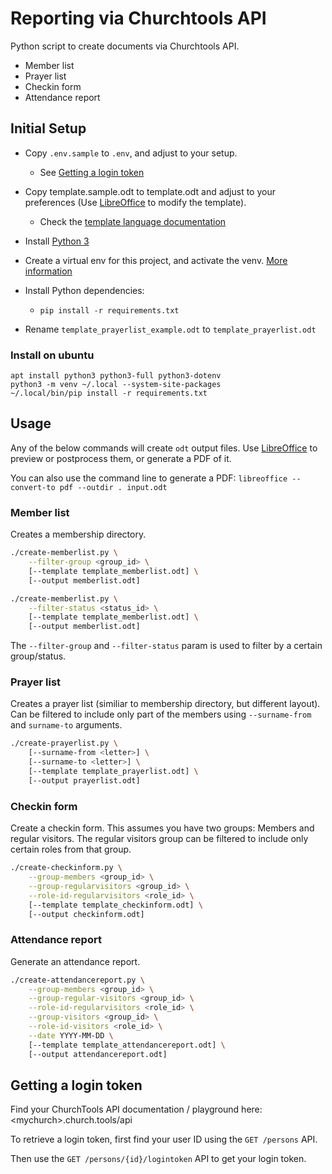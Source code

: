 # Reporting via Churchtools API

Python script to create documents via Churchtools API.

* Member list
* Prayer list
* Checkin form
* Attendance report

## Initial Setup

* Copy `.env.sample` to `.env`, and adjust to your setup.
  * See [Getting a login token](#getting-a-login-token)
* Copy template.sample.odt to template.odt and adjust to your preferences (Use [LibreOffice](https://www.libreoffice.org/) to modify the template).
  * Check the [template language documentation](https://py3otemplate.readthedocs.io/)
* Install [Python 3](https://www.python.org/)
* Create a virtual env for this project, and activate the venv. [More information](https://docs.python.org/3/library/venv.html)
* Install Python dependencies:
  * `pip install -r requirements.txt`

* Rename `template_prayerlist_example.odt` to `template_prayerlist.odt`
 
### Install on ubuntu

```
apt install python3 python3-full python3-dotenv
python3 -m venv ~/.local --system-site-packages
~/.local/bin/pip install -r requirements.txt
```

## Usage

Any of the below commands will create `odt` output files.
Use [LibreOffice](https://www.libreoffice.org/) to preview or postprocess them, or generate a PDF of it.

You can also use the command line to generate a PDF: `libreoffice --convert-to pdf --outdir . input.odt`

### Member list

Creates a membership directory.

```bash
./create-memberlist.py \
    --filter-group <group_id> \
    [--template template_memberlist.odt] \
    [--output memberlist.odt]
```

```bash
./create-memberlist.py \
    --filter-status <status_id> \
    [--template template_memberlist.odt] \
    [--output memberlist.odt]
```

The `--filter-group` and `--filter-status`  param is used to filter by a certain group/status.

### Prayer list

Creates a prayer list (similiar to membership directory, but different layout). Can be filtered to include only part of the members using `--surname-from` and `surname-to` arguments.

```bash
./create-prayerlist.py \
    [--surname-from <letter>] \
    [--surname-to <letter>] \
    [--template template_prayerlist.odt] \
    [--output prayerlist.odt]
```

### Checkin form

Create a checkin form. This assumes you have two groups: Members and regular visitors.
The regular visitors group can be filtered to include only certain roles from that group.

```bash
./create-checkinform.py \
    --group-members <group_id> \
    --group-regularvisitors <group_id> \
    --role-id-regularvisitors <role_id> \
    [--template template_checkinform.odt] \
    [--output checkinform.odt]
```

### Attendance report

Generate an attendance report.

```bash
./create-attendancereport.py \
    --group-members <group_id> \
    --group-regular-visitors <group_id> \
    --role-id-regularvisitors <role_id> \
    --group-visitors <group_id> \
    --role-id-visitors <role_id> \
    --date YYYY-MM-DD \
    [--template template_attendancereport.odt] \
    [--output attendancereport.odt]
```

## Getting a login token

Find your ChurchTools API documentation / playground here: \<mychurch\>.church.tools/api

To retrieve a login token, first find your user ID using the `GET /persons` API.

Then use the `GET /persons/{id}/logintoken` API to get your login token.
